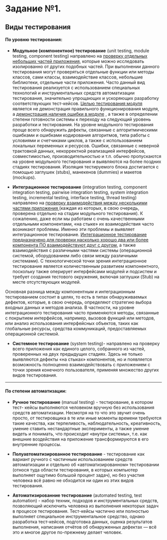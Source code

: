 # Задание №1. 
## Виды тестирования

#### По уровню тестирования:

- **Модульное (компонентное) тестирование** (unit testing, module testing, component testing) направлено на <u>проверку отдельных небольших частей приложения</u>, которые можно исследовать изолированно от других подобных частей. При выполнении данного тестирования могут проверяться отдельные функции или методы классов, сами классы, взаимодействие классов, небольшие библиотеки, отдельные части приложения. Часто данный вид тестирования реализуется с использованием специальных технологий и инструментальных средств автоматизации тестирования, значительно упрощающих и ускоряющих разработку соответствующих тест-кейсов. <u> Целью тестирования модуля</u> является не демонстрация правильного функционирования модуля, а <u>демонстрация наличия ошибки в модуле</u> , а также в определении степени готовности системы к переходу на следующий уровень разработки и тестирования. На уровне модульного тестирования проще всего обнаружить дефекты, связанные с алгоритмическими ошибками и ошибками кодирования алгоритмов, типа работы с условиями и счетчиками циклов, а также с использованием локальных переменных и ресурсов. Ошибки, связанные с неверной трактовкой данных, некорректной реализацией интерфейсов, совместимостью, производительностью и т.п. обычно пропускаются на уровне модульного тестирования и выявляются на более поздних стадиях тестирования. Изоляция тестируемого блока достигается с помощью заглушек (stubs), манекенов (dummies) и макетов (mockups).

- **Интеграционное тестирование** (integration testing, component integration
testing, pairwise integration testing, system integration testing, incremental testing, interface testing, thread testing) направлено на <u> проверку взаимодействия между несколькими частями приложения </u> (каждая из которых, в свою очередь, проверена отдельно на стадии модульного тестирования). К сожалению, даже если мы работаем с очень качественными отдельными компонентами, «на стыке» их взаимодействия часто возникают проблемы. Именно эти проблемы и выявляет интеграционное тестирование. <u>Интеграционное тестирование предназначено для проверки насколько хорошо два или более компонента ПО взаимодействуют друг с другом</u>, а также взаимодействия с различными частями системы (операционной системой, оборудованием либо связи между различными системами). С технологической точки зрения интеграционное тестирование является количественным развитием компонентного, поскольку также оперирует интерфейсами модулей и подсистем и требует создания тестового окружения, включая заглушки (Stub) на месте отсутствующих модулей.

Основная разница между компонентным и интеграционным тестированием состоит в целях, то есть в типах обнаруживаемых дефектов, которые, в свою очередь, определяют стратегию выбора входных данных и методов анализа. В частности, на уровне интеграционного тестирования часто применяются методы, связанные с покрытием интерфейсов, например, вызовов функций или методов, или анализ использования интерфейсных объектов, таких как глобальные ресурсы, средства коммуникаций, предоставляемых операционной системой.

- **Cистемное тестирование** (system testing)- направлено на проверку всего
приложения как единого целого, собранного из частей, проверенных на двух 
предыдущих стадиях. Здесь не только выявляются дефекты «на стыках» 
компонентов, но и появляется возможность полноценно взаимодействовать 
с приложением с точки зрения конечного пользователя, применяя множество 
других видов тестирования.
***
#### По степени автоматизации: 

- **Ручное тестирование** (manual testing) - тестирование, в котором тест-
кейсы выполняются человеком вручную без использования средств автоматизации. Несмотря на то что это звучит очень просто, от тестировщика в те или иные моменты времени требуются такие качества, как терпеливость, наблюдательность, креативность, умение ставить нестандартные эксперименты, а также умение видеть и понимать, что происходит «внутри системы», т.е. как внешние воздействия на приложение трансформируются в его внутренние процессы.

- **Полуавтоматизированное тестирование** - тестирование как вариант ручного с частичным использованием средств автоматизации и отдельно об «автоматизированном» 
тестировании (относя туда области тестирования, в которых компьютер выполняет ощутимо большой процент задач), но без участия человека всё равно не обходится ни один из этих видов тестирования.

- **Автоматизированние тестирование**  (automated testing, test automation) - набор техник, подходов и инструментальных средств, позволяющий исключить человека из выполнения некоторых задач в процессе тестирования. Тест-кейсы частично или полностью выполняет специальное инструментальное средство, однако разработка тест-кейсов, подготовка данных, оценка результатов выполнения, написания отчётов об обнаруженных дефектах — всё это и многое другое по-прежнему делает человек.
